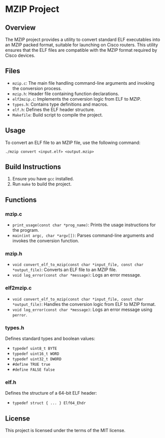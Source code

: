 
# MZIP Project

## Overview

The MZIP project provides a utility to convert standard ELF executables into an MZIP packed format, suitable for launching on Cisco routers. This utility ensures that the ELF files are compatible with the MZIP format required by Cisco devices.

## Files

- `mzip.c`: The main file handling command-line arguments and invoking the conversion process.
- `mzip.h`: Header file containing function declarations.
- `elf2mzip.c`: Implements the conversion logic from ELF to MZIP.
- `types.h`: Contains type definitions and macros.
- `elf.h`: Defines the ELF header structure.
- `Makefile`: Build script to compile the project.

## Usage

To convert an ELF file to an MZIP file, use the following command:

```
./mzip convert <input.elf> <output.mzip>
```

## Build Instructions

1. Ensure you have `gcc` installed.
2. Run `make` to build the project.

## Functions

### mzip.c

- `print_usage(const char *prog_name)`: Prints the usage instructions for the program.
- `main(int argc, char *argv[])`: Parses command-line arguments and invokes the conversion function.

### mzip.h

- `void convert_elf_to_mzip(const char *input_file, const char *output_file)`: Converts an ELF file to an MZIP file.
- `void log_error(const char *message)`: Logs an error message.

### elf2mzip.c

- `void convert_elf_to_mzip(const char *input_file, const char *output_file)`: Handles the conversion logic from ELF to MZIP format.
- `void log_error(const char *message)`: Logs an error message using `perror`.

### types.h

Defines standard types and boolean values:

- `typedef uint8_t BYTE`
- `typedef uint16_t WORD`
- `typedef uint32_t DWORD`
- `#define TRUE true`
- `#define FALSE false`

### elf.h

Defines the structure of a 64-bit ELF header:

- `typedef struct { ... } Elf64_Ehdr`

## License

This project is licensed under the terms of the MIT license.

